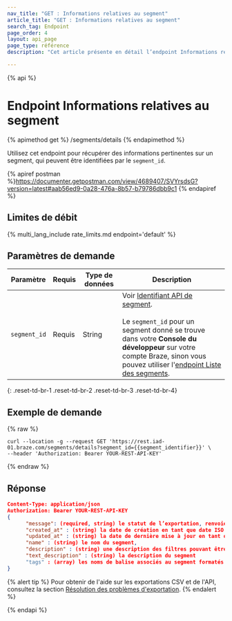 ```yaml
---
nav_title: "GET : Informations relatives au segment"
article_title: "GET : Informations relatives au segment"
search_tag: Endpoint
page_order: 4
layout: api_page
page_type: référence
description: "Cet article présente en détail l’endpoint Informations relatives au segment pour exporter une liste de segments disponibles et son utilisation."

---
```

{% api %}
# Endpoint Informations relatives au segment
{% apimethod get %}
/segments/details
{% endapimethod %}

Utilisez cet endpoint pour récupérer des informations pertinentes sur un segment, qui peuvent être identifiées par le `segment_id`.

{% apiref postman %}https://documenter.getpostman.com/view/4689407/SVYrsdsG?version=latest#aab56ed9-0a28-476a-8b57-b79786dbb9c1 {% endapiref %}

## Limites de débit

{% multi_lang_include rate_limits.md endpoint='default' %}

## Paramètres de demande

| Paramètre    | Requis | Type de données | Description            |
| ------------ | -------- | --------- | ---------------------- |
| `segment_id` | Requis | String | Voir [Identifiant API de segment]({{site.baseurl}}/api/identifier_types/).<br><br> Le `segment_id` pour un segment donné se trouve dans votre **Console du développeur** sur votre compte Braze, sinon vous pouvez utiliser l'[endpoint Liste des segments]({{site.baseurl}}/api/endpoints/export/segments/get_segment/).  |
{: .reset-td-br-1 .reset-td-br-2 .reset-td-br-3  .reset-td-br-4}

## Exemple de demande
{% raw %}
```
curl --location -g --request GET 'https://rest.iad-01.braze.com/segments/details?segment_id={{segment_identifier}}' \
--header 'Authorization: Bearer YOUR-REST-API-KEY'
```
{% endraw %}

## Réponse

```json
Content-Type: application/json
Authorization: Bearer YOUR-REST-API-KEY
{
      "message": (required, string) le statut de l’exportation, renvoie « réussite » lorsqu’elle s’achève sans erreur,
      "created_at" : (string) la date de création en tant que date ISO 8601,
      "updated_at" : (string) la date de dernière mise à jour en tant que date ISO 8601,
      "name" : (string) le nom du segment,
      "description" : (string) une description des filtres pouvant être lue par un humain,
      "text_description" : (string) la description du segment 
      "tags" : (array) les noms de balise associés au segment formatés en tant que chaînes de caractères
}
```

{% alert tip %}
Pour obtenir de l'aide sur les exportations CSV et de l'API, consultez la section [Résolution des problèmes d'exportation]({{site.baseurl}}/user_guide/data_and_analytics/export_braze_data/export_troubleshooting/).
{% endalert %}

{% endapi %}
